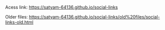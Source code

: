 Acess link: https://satyam-64136.github.io/social-links

Older files: https://satyam-64136.github.io/social-links/old%20files/social-links-old.html
